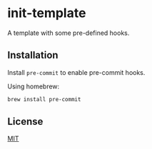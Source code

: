 # init-template

A template with some pre-defined hooks.

## Installation

Install `pre-commit` to enable pre-commit hooks.

Using homebrew:

```bash
brew install pre-commit
```

## License

[MIT](https://choosealicense.com/licenses/mit/)
